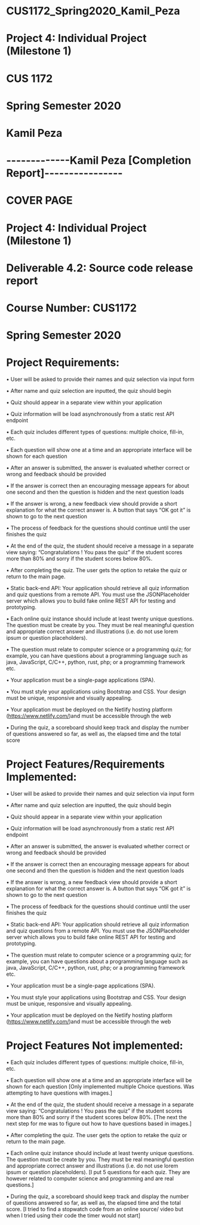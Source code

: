 # CUS1172_Spring2020_Kamil_Peza

# Project 4: Individual Project (Milestone 1)

# CUS 1172

# Spring Semester 2020

# Kamil Peza



# -------------Kamil Peza [Completion Report]----------------

# COVER PAGE

# Project 4: Individual Project (Milestone 1)

# Deliverable 4.2: Source code release report

# Course Number: CUS1172

# Spring Semester 2020

# Project Requirements:



•	User will be asked to provide their names and quiz selection via input form

•	After name and quiz selection are inputted, the quiz should begin

•	Quiz should appear in a separate view within your application

•	Quiz information will be load asynchronously from a static rest API endpoint 

•	Each quiz includes different types of questions: multiple choice, fill-in, etc.

•	Each question will show one at a time and an appropriate interface will be shown for each question

•	After an answer is submitted, the answer is evaluated whether correct or wrong and feedback should be provided

•	If the answer is correct then an encouraging message appears for about one second and then the question is hidden and the next question loads

•	If the answer is wrong, a new feedback view should provide a short explanation for what the correct answer is. A button that says “OK got it” is shown to go to the next question

•	The process of feedback for the questions should continue until the user finishes the quiz

•	At the end of the quiz, the student should receive a message in a separate view saying: “Congratulations <student name>! You pass the quiz” if the student scores more than 80% and sorry if the student scores below 80%. 
  
•	After completing the quiz. The user gets the option to retake the quiz or return to the main page.

•	Static back-end API: Your application should retrieve all quiz information and quiz questions from a remote API. You must use the JSONPlaceholder server which allows you to build fake online REST API for testing and prototyping.

•	Each online quiz instance should include at least twenty unique questions. The question must be create by you. They must be real meaningful question and appropriate correct answer and illustrations (i.e. do not use lorem ipsum or question placeholders).

•	The question must relate to computer science or a programming quiz; for example, you can have questions about a programming language such as java, JavaScript, C/C++, python, rust, php; or a programming framework etc.

•	Your application must be a single-page applications (SPA).

•	You must style your applications using Bootstrap and CSS. Your design must be unique, responsive and visually appealing.

•	Your application must be deployed on the Netlify hosting platform (https://www.netlify.com/)and must be accessible through the web

•	During the quiz, a scoreboard should keep track and display the number of questions answered so far, as well as, the elapsed time and the total score


# Project Features/Requirements Implemented:
•	User will be asked to provide their names and quiz selection via input form

•	After name and quiz selection are inputted, the quiz should begin

•	Quiz should appear in a separate view within your application

•	Quiz information will be load asynchronously from a static rest API endpoint 

•	After an answer is submitted, the answer is evaluated whether correct or wrong and feedback should be provided

•	If the answer is correct then an encouraging message appears for about one second and then the question is hidden and the next question loads

•	If the answer is wrong, a new feedback view should provide a short explanation for what the correct answer is. A button that says “OK got it” is shown to go to the next question

•	The process of feedback for the questions should continue until the user finishes the quiz

•	Static back-end API: Your application should retrieve all quiz information and quiz questions from a remote API. You must use the JSONPlaceholder server which allows you to build fake online REST API for testing and prototyping.

•	The question must relate to computer science or a programming quiz; for example, you can have questions about a programming language such as java, JavaScript, C/C++, python, rust, php; or a programming framework etc.

•	Your application must be a single-page applications (SPA).

•	You must style your applications using Bootstrap and CSS. Your design must be unique, responsive and visually appealing.

•	Your application must be deployed on the Netlify hosting platform (https://www.netlify.com/)and must be accessible through the web

# Project Features Not implemented:

•	Each quiz includes different types of questions: multiple choice, fill-in, etc.

•	Each question will show one at a time and an appropriate interface will be shown for each question [Only implemented multiple Choice questions. Was attempting to have questions with images.]

•	At the end of the quiz, the student should receive a message in a separate view saying: “Congratulations <student name>! You pass the quiz” if the student scores more than 80% and sorry if the student scores below 80%. [The next the next step for me was to figure out how to have questions based in images.]
  
•	After completing the quiz. The user gets the option to retake the quiz or return to the main page.

•	Each online quiz instance should include at least twenty unique questions. The question must be create by you. They must be real meaningful question and appropriate correct answer and illustrations (i.e. do not use lorem ipsum or question placeholders). [I put 5 questions for each quiz. They are however related to computer science and programming and are real questions.]

•	During the quiz, a scoreboard should keep track and display the number of questions answered so far, as well as, the elapsed time and the total score. [I tried to find a stopwatch code from an online source/ video but when I tried using their code the timer would not start]



